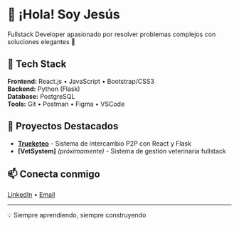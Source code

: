# 👋 ¡Hola! Soy Jesús

Fullstack Developer apasionado por resolver problemas complejos con soluciones elegantes 🧩

## 🚀 Tech Stack

**Frontend:** React.js • JavaScript • Bootstrap/CSS3  
**Backend:** Python (Flask)  
**Database:** PostgreSQL  
**Tools:** Git • Postman • Figma • VSCode  

## 💼 Proyectos Destacados

- **[Trueketeo](https://github.com/Jesuusml/Trueketeo)** - Sistema de intercambio P2P con React y Flask
- **[VetSystem]** *(próximamente)* - Sistema de gestión veterinaria fullstack

## 📫 Conecta conmigo

[LinkedIn](https://www.linkedin.com/in/jesus-xtr/) • [Email](mailto:jesuusmartin18@gmail.com)

---
💡 Siempre aprendiendo, siempre construyendo

